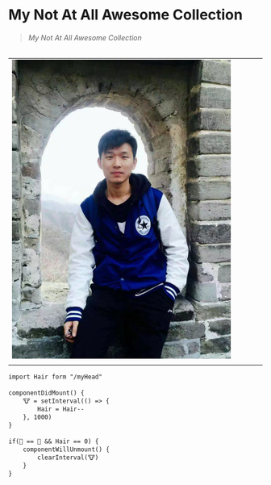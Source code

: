 # My Not At All Awesome Collection

> ###### My Not At All Awesome Collection

|  |  |  |  |  |
| :---: | :---: | :---: | :---: | :---: |
| ![](/assets/I-am/2.jpg) |  |  |  |  |
|  |  |  |  |  |

```
import Hair form "/myHead"

componentDidMount() {
    🐮 = setInterval(() => {
        Hair = Hair--
    }, 1000)
}

if(👦 == 👴 && Hair == 0) {
    componentWillUnmount() {
        clearInterval(🐮)
    }
}
```



